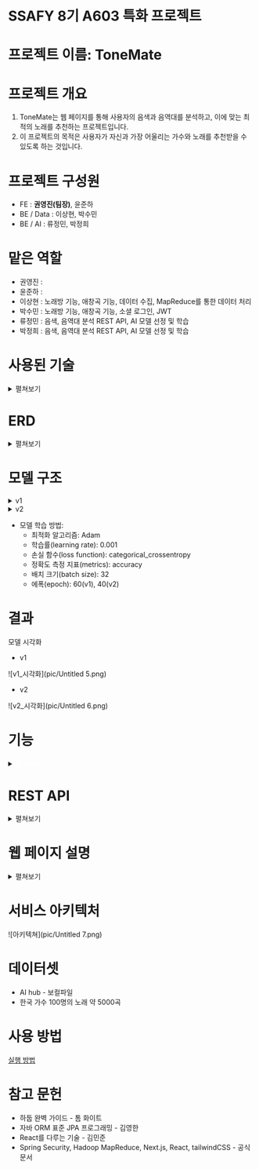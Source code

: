 # SSAFY 8기 A603 특화 프로젝트

# 프로젝트 이름: ToneMate

# 프로젝트 개요

1. ToneMate는 웹 페이지를 통해 사용자의 음색과 음역대를 분석하고, 이에 맞는 최적의 노래를 추천하는 프로젝트입니다. 
2. 이 프로젝트의 목적은 사용자가 자신과 가장 어울리는 가수와 노래를 추천받을 수 있도록 하는 것입니다.

# 프로젝트 구성원

- FE : **권영진(팀장)**, 윤준하
- BE / Data : 이상현, 박수민
- BE / AI : 류정민, 박정희

# 맡은 역할

- 권영진 : 
- 윤준하 : 
- 이상현 : 노래방 기능, 애창곡 기능, 데이터 수집, MapReduce를 통한 데이터 처리
- 박수민 : 노래방 기능, 애창곡 기능, 소셜 로그인, JWT
- 류정민 : 음색, 음역대 분석 REST API, AI 모델 선정 및 학습
- 박정희 : 음색, 음역대 분석 REST API, AI 모델 선정 및 학습

# 사용된 기술
<details>
<summary>펼쳐보기</summary>
    
    ### Front End
    
    - React 18.2.0
    - Next.js 13.2.4
    - Tanstack Query 4.28.0
    - Axios 1.3.4
    - Chart.js 4.2.1
    
    ### Back-end
    
    - Java openjdk-11
    - Python 3.10.9
    - Spring boot 2.7.5
    - Spring Security 5.7.4
    - Spring Data JPA 2.7.5
    - Querydsl 5.0.0
    - JWT 0.11.5
    - Spring Data Redis 2.7.5
    - Flask 2.2.3
    
    ### AI
    
    - scikit-learn 1.2.2
    - Keras 2.11.0
    - librosa 0.10.0
    - tensorflow 2.11.0
    
    ### Data
    
    - Hadoop-MapReduce 3.3.1
    - MRjob 0.7.4
    
    ### CI / CD
    
    - GitLab, Jenkins

</details>

# ERD
<details>
<summary>펼쳐보기</summary>
![ERD](pic/Untitled.png)
</details>

# 모델 구조

<details>
  <summary>v1</summary>

  ![v1_summary](pic/Untitled 1.png)
  ![v1](pic/Untitled 2.png)
</details>
    

<details>
  <summary>v2</summary>

  ![v2_summary](pic/Untitled 3.png)
  ![v2](pic/Untitled 4.png)
</details>

    
- 모델 학습 방법:
    - 최적화 알고리즘: Adam
    - 학습률(learning rate): 0.001
    - 손실 함수(loss function): categorical_crossentropy
    - 정확도 측정 지표(metrics): accuracy
    - 배치 크기(batch size): 32
    - 에폭(epoch): 60(v1), 40(v2)
    

# 결과

모델 시각화

- v1

![v1_시각화](pic/Untitled 5.png)

- v2

![v2_시각화](pic/Untitled 6.png)

# 기능
<details>
<summary> <span style="color: #FFFFFF;">펼쳐보기</span> </summary>

![기능](pic/table1.png)
![기능](pic/table2.png)
</details>

# REST API
<details>
<summary>펼쳐보기</summary>

![기능](pic/table3.png)
![기능](pic/table4.png)
![기능](pic/table5.png)
![기능](pic/table6.png)
![기능](pic/table7.png)
![기능](pic/table8.png)
</details>

# 웹 페이지 설명
<details>
<summary>펼쳐보기</summary>

## 로그인 - 카카오 소셜 로그인

![웹페이지 설명](pic/web1.png)
![웹페이지 설명](pic/web2.png)
- Spring Security, JWT를 이용하여 구현
- JWT의 경우 httponly, samesite는 Lax로 설정한 쿠키에 저장
- Refresh Token과 Access Token을 이용하여 이용자의 UX 고려
- Access Token은 30분, Refresh Token은 7일로 설정


## 메인 페이지

![웹페이지 설명](pic/web3.png)
- 좌측 네비게이션 바 설정
- Spring Security로 로그아웃 구현
- 로그아웃 버튼으로 JWT 쿠키를 삭제하여 로그아웃 처리


## 음색 검사

![웹페이지 설명](pic/web4.png)
- 녹음 시작 버튼 클릭 -> 녹음 완료 버튼 클릭 -> 검사 제출
- Spring 서버를 거쳐 Flask 서버를 통해 AI 분석 후 결과를 저장하고 Front에 알맞은 형태로 응답


![웹페이지 설명](pic/web5.png)
- 녹음이 시작되면 오디오 비주얼라이저가 실행되는 것을 볼 수 있음


![웹페이지 설명](pic/web6.png)
- 결과가 전달되면 결과 페이지가 보임
- chart.js를 이용하여 그래프를 표현
- 대표 노래들의 유튜브 검색 링크를 제공하여 유저가 편하게 검색할 수 있도록 함


## 음역대 검사

![웹페이지 설명](pic/web7.png)
- 최고음 측정 -> 최고음 종료 -> 최저음 측정 -> 최저음 종료 -> 검사 제출
- 녹음이 시작되면 오디오 비주얼라이저가 실행되는 것을 볼 수 있음

![웹페이지 설명](pic/web8.png)
- Spring boot에서 tarsos 라이브러리를 통해 음역대를 판단함
- 이에 맞는 노래 목록들을 DB에서 검색하여 응답함


## 검사 결과

![웹페이지 설명](pic/web9.png)
- 지난 검사 결과들을 보여줌


## 노래 검색

![웹페이지 설명](pic/web10.png)
- TJ노래방 번호들을 크롤링하여 DB 구성
- JPA의 페이지네이션 기능 사용
- 로그인 한 유저의 애창곡 리스트에 해당 곡의 유무도 같이 응답함
- 검색 속도 향상을 위해 가수와 제목의 띄어쓰기를 전부 제거한 컬럼을 생성하고, 인덱싱 처리를 함


## 애창곡 리스트

![웹페이지 설명](pic/web11.png)
- 로그인 한 유저의 애창곡 리스트 제공
- JPA의 페이지네이션 기능 사용
</details>

# 서비스 아키텍처

![아키텍쳐](pic/Untitled 7.png)

# 데이터셋

- AI hub - 보컬파일
- 한국 가수 100명의 노래 약 5000곡

# 사용 방법
[실행 방법](exec/README.md)

# 참고 문헌

- 하둡 완벽 가이드 - 톰 화이트
- 자바 ORM 표준 JPA 프로그래밍 - 김영한
- React를 다루는 기술 - 김민준
- Spring Security, Hadoop MapReduce, Next.js, React, tailwindCSS - 공식 문서
